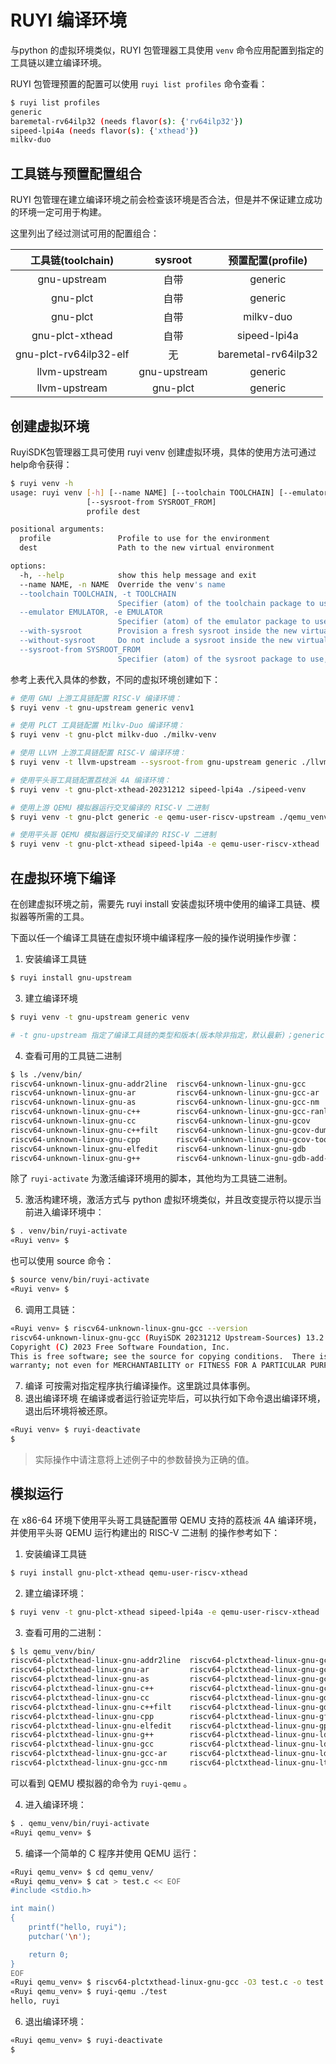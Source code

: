 # RUYI 编译环境

与python 的虚拟环境类似，RUYI 包管理器工具使用 ``venv`` 命令应用配置到指定的工具链以建立编译环境。

RUYI 包管理预置的配置可以使用 ``ruyi list profiles`` 命令查看：

```bash
$ ruyi list profiles
generic
baremetal-rv64ilp32 (needs flavor(s): {'rv64ilp32'})
sipeed-lpi4a (needs flavor(s): {'xthead'})
milkv-duo
```

## 工具链与预置配置组合

RUYI 包管理在建立编译环境之前会检查该环境是否合法，但是并不保证建立成功的环境一定可用于构建。

这里列出了经过测试可用的配置组合：

|   工具链(toolchain)   |   sysroot   |  预置配置(profile)  |
| :--------------------: | :----------: | :-----------------: |
|      gnu-upstream      |     自带     |       generic       |
|        gnu-plct        |     自带     |       generic       |
|        gnu-plct        |     自带     |      milkv-duo      |
|    gnu-plct-xthead    |     自带     |    sipeed-lpi4a    |
| gnu-plct-rv64ilp32-elf |      无      | baremetal-rv64ilp32 |
|     llvm-upstream     | gnu-upstream |       generic       |
|     llvm-upstream     |   gnu-plct   |       generic       |

## 创建虚拟环境

RuyiSDK包管理器工具可使用 ruyi venv 创建虚拟环境，具体的使用方法可通过help命令获得：

```bash
$ ruyi venv -h
usage: ruyi venv [-h] [--name NAME] [--toolchain TOOLCHAIN] [--emulator EMULATOR] [--with-sysroot] [--without-sysroot]
                 [--sysroot-from SYSROOT_FROM]
                 profile dest

positional arguments:
  profile               Profile to use for the environment
  dest                  Path to the new virtual environment

options:
  -h, --help            show this help message and exit
  --name NAME, -n NAME  Override the venv's name
  --toolchain TOOLCHAIN, -t TOOLCHAIN
                        Specifier (atom) of the toolchain package to use
  --emulator EMULATOR, -e EMULATOR
                        Specifier (atom) of the emulator package to use
  --with-sysroot        Provision a fresh sysroot inside the new virtual environment (default)
  --without-sysroot     Do not include a sysroot inside the new virtual environment
  --sysroot-from SYSROOT_FROM
                        Specifier (atom) of the sysroot package to use, in favor of the toolchain-included one if applicable

```

参考上表代入具体的参数，不同的虚拟环境创建如下：

```bash
# 使用 GNU 上游工具链配置 RISC-V 编译环境：
$ ruyi venv -t gnu-upstream generic venv1

# 使用 PLCT 工具链配置 Milkv-Duo 编译环境：
$ ruyi venv -t gnu-plct milkv-duo ./milkv-venv

# 使用 LLVM 上游工具链配置 RISC-V 编译环境：
$ ruyi venv -t llvm-upstream --sysroot-from gnu-upstream generic ./llvm_venv

# 使用平头哥工具链配置荔枝派 4A 编译环境：
$ ruyi venv -t gnu-plct-xthead-20231212 sipeed-lpi4a ./sipeed-venv

# 使用上游 QEMU 模拟器运行交叉编译的 RISC-V 二进制
$ ruyi venv -t gnu-plct generic -e qemu-user-riscv-upstream ./qemu_venv

# 使用平头哥 QEMU 模拟器运行交叉编译的 RISC-V 二进制
$ ruyi venv -t gnu-plct-xthead sipeed-lpi4a -e qemu-user-riscv-xthead ./qemu_venv
```

## 在虚拟环境下编译

在创建虚拟环境之前，需要先 ruyi install 安装虚拟环境中使用的编译工具链、模拟器等所需的工具。

下面以任一个编译工具链在虚拟环境中编译程序一般的操作说明操作步骤：

1. 安装编译工具链

```bash
$ ruyi install gnu-upstream 
```

3. 建立编译环境

```bash
$ ruyi venv -t gnu-upstream generic venv

# -t gnu-upstream 指定了编译工具链的类型和版本(版本除非指定，默认最新)；generic 表示 generic 类型的 profile；venv是自定义的虚拟环境名(相对路径目录名)

```

4. 查看可用的工具链二进制

```bash
$ ls ./venv/bin/
riscv64-unknown-linux-gnu-addr2line  riscv64-unknown-linux-gnu-gcc            riscv64-unknown-linux-gnu-gfortran  riscv64-unknown-linux-gnu-ranlib
riscv64-unknown-linux-gnu-ar         riscv64-unknown-linux-gnu-gcc-ar         riscv64-unknown-linux-gnu-gprof     riscv64-unknown-linux-gnu-readelf
riscv64-unknown-linux-gnu-as         riscv64-unknown-linux-gnu-gcc-nm         riscv64-unknown-linux-gnu-ld        riscv64-unknown-linux-gnu-size
riscv64-unknown-linux-gnu-c++        riscv64-unknown-linux-gnu-gcc-ranlib     riscv64-unknown-linux-gnu-ld.bfd    riscv64-unknown-linux-gnu-strings
riscv64-unknown-linux-gnu-cc         riscv64-unknown-linux-gnu-gcov           riscv64-unknown-linux-gnu-ldd       riscv64-unknown-linux-gnu-strip
riscv64-unknown-linux-gnu-c++filt    riscv64-unknown-linux-gnu-gcov-dump      riscv64-unknown-linux-gnu-lto-dump  ruyi-activate
riscv64-unknown-linux-gnu-cpp        riscv64-unknown-linux-gnu-gcov-tool      riscv64-unknown-linux-gnu-nm
riscv64-unknown-linux-gnu-elfedit    riscv64-unknown-linux-gnu-gdb            riscv64-unknown-linux-gnu-objcopy
riscv64-unknown-linux-gnu-g++        riscv64-unknown-linux-gnu-gdb-add-index  riscv64-unknown-linux-gnu-objdump
```

除了 ``ruyi-activate`` 为激活编译环境用的脚本，其他均为工具链二进制。

5. 激活构建环境，激活方式与 python 虚拟环境类似，并且改变提示符以提示当前进入编译环境中：

```bash
$ . venv/bin/ruyi-activate
«Ruyi venv» $
```

也可以使用 source 命令：

```bash
$ source venv/bin/ruyi-activate
«Ruyi venv» $
```

6. 调用工具链：

```bash
«Ruyi venv» $ riscv64-unknown-linux-gnu-gcc --version
riscv64-unknown-linux-gnu-gcc (RuyiSDK 20231212 Upstream-Sources) 13.2.0
Copyright (C) 2023 Free Software Foundation, Inc.
This is free software; see the source for copying conditions.  There is NO
warranty; not even for MERCHANTABILITY or FITNESS FOR A PARTICULAR PURPOSE.

```

7. 编译
   可按需对指定程序执行编译操作。这里跳过具体事例。
8. 退出编译环境
   在编译或者运行验证完毕后，可以执行如下命令退出编译环境，退出后环境将被还原。

```bash
«Ruyi venv» $ ruyi-deactivate
$
```

> 实际操作中请注意将上述例子中的参数替换为正确的值。

## 模拟运行

在 x86-64 环境下使用平头哥工具链配置带 QEMU 支持的荔枝派 4A 编译环境，并使用平头哥 QEMU 运行构建出的 RISC-V 二进制 的操作参考如下：

1. 安装编译工具链

```bash
$ ruyi install gnu-plct-xthead qemu-user-riscv-xthead
```

2. 建立编译环境：

```bash
$ ruyi venv -t gnu-plct-xthead sipeed-lpi4a -e qemu-user-riscv-xthead ./qemu_venv

```

3. 查看可用的二进制：

```bash
$ ls qemu_venv/bin/
riscv64-plctxthead-linux-gnu-addr2line  riscv64-plctxthead-linux-gnu-gcc-ranlib     riscv64-plctxthead-linux-gnu-nm
riscv64-plctxthead-linux-gnu-ar         riscv64-plctxthead-linux-gnu-gcov           riscv64-plctxthead-linux-gnu-objcopy
riscv64-plctxthead-linux-gnu-as         riscv64-plctxthead-linux-gnu-gcov-dump      riscv64-plctxthead-linux-gnu-objdump
riscv64-plctxthead-linux-gnu-c++        riscv64-plctxthead-linux-gnu-gcov-tool      riscv64-plctxthead-linux-gnu-ranlib
riscv64-plctxthead-linux-gnu-cc         riscv64-plctxthead-linux-gnu-gdb            riscv64-plctxthead-linux-gnu-readelf
riscv64-plctxthead-linux-gnu-c++filt    riscv64-plctxthead-linux-gnu-gdb-add-index  riscv64-plctxthead-linux-gnu-size
riscv64-plctxthead-linux-gnu-cpp        riscv64-plctxthead-linux-gnu-gfortran       riscv64-plctxthead-linux-gnu-strings
riscv64-plctxthead-linux-gnu-elfedit    riscv64-plctxthead-linux-gnu-gprof          riscv64-plctxthead-linux-gnu-strip
riscv64-plctxthead-linux-gnu-g++        riscv64-plctxthead-linux-gnu-ld             ruyi-activate
riscv64-plctxthead-linux-gnu-gcc        riscv64-plctxthead-linux-gnu-ld.bfd         ruyi-qemu
riscv64-plctxthead-linux-gnu-gcc-ar     riscv64-plctxthead-linux-gnu-ldd
riscv64-plctxthead-linux-gnu-gcc-nm     riscv64-plctxthead-linux-gnu-lto-dump
```

可以看到 QEMU 模拟器的命令为 ``ruyi-qemu`` 。

4. 进入编译环境：

```bash
$ . qemu_venv/bin/ruyi-activate
«Ruyi qemu_venv» $
```

5. 编译一个简单的 C 程序并使用 QEMU 运行：

```bash
«Ruyi qemu_venv» $ cd qemu_venv/
«Ruyi qemu_venv» $ cat > test.c << EOF
#include <stdio.h>

int main()
{
    printf("hello, ruyi");
    putchar('\n');

    return 0;
}
EOF
«Ruyi qemu_venv» $ riscv64-plctxthead-linux-gnu-gcc -O3 test.c -o test
«Ruyi qemu_venv» $ ruyi-qemu ./test
hello, ruyi
```

6. 退出编译环境：

```bash
«Ruyi qemu_venv» $ ruyi-deactivate
$
```
